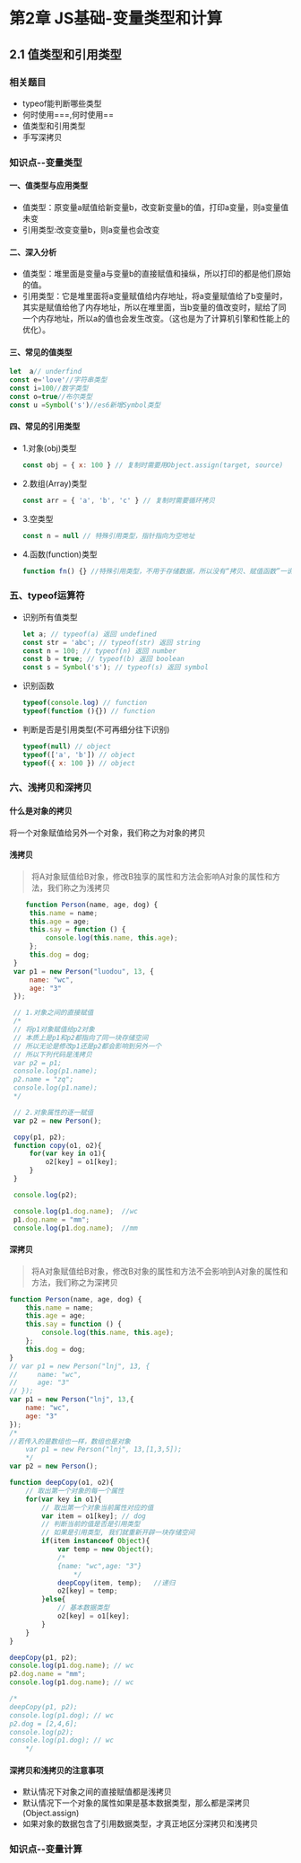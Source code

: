 # 第2章 JS基础-变量类型和计算

## 2.1 值类型和引用类型

### 相关题目

+ typeof能判断哪些类型
+ 何时使用===,何时使用==
+ 值类型和引用类型
+ 手写深拷贝

### 知识点--变量类型

#### 一、值类型与应用类型

+ 值类型：原变量a赋值给新变量b，改变新变量b的值，打印a变量，则a变量值未变
+ 引用类型:改变变量b，则a变量也会改变

#### 二、深入分析

+ 值类型：堆里面是变量a与变量b的直接赋值和操纵，所以打印的都是他们原始的值。
+ 引用类型：它是堆里面将a变量赋值给内存地址，将a变量赋值给了b变量时，其实是赋值给他了内存地址，所以在堆里面，当b变量的值改变时，赋给了同一个内存地址，所以a的值也会发生改变。（这也是为了计算机引擎和性能上的优化）。

#### 三、常见的值类型

```javascript
let  a// underfind
const e='love'//字符串类型
const i=100//数字类型
const o=true//布尔类型
const u =Symbol('s')//es6新增Symbol类型
```

#### 四、常见的引用类型
+ 1.对象(obj)类型
  ```javascript
  const obj = { x: 100 } // 复制时需要用Object.assign(target, source)
  ```
+ 2.数组(Array)类型
  ```javascript
  const arr = { 'a', 'b', 'c' } // 复制时需要循环拷贝
  ```
+ 3.空类型
  ```javascript
  const n = null // 特殊引用类型，指针指向为空地址
  ```
+ 4.函数(function)类型
  ```javascript
  function fn() {} //特殊引用类型，不用于存储数据，所以没有“拷贝、赋值函数”一说，其实函数类型可以归为第5类，即函数类型
  ```

### 五、typeof运算符

+ 识别所有值类型
  ```javascript
  let a; // typeof(a) 返回 undefined
  const str = 'abc'; // typeof(str) 返回 string
  const n = 100; // typeof(n) 返回 number
  const b = true; // typeof(b) 返回 boolean
  const s = Symbol('s'); // typeof(s) 返回 symbol
  ```
+ 识别函数
  ```javascript
  typeof(console.log) // function
  typeof(function (){}) // function
  ```
+ 判断是否是引用类型(不可再细分往下识别)
  ```javascript
  typeof(null) // object
  typeof(['a', 'b']) // object
  typeof({ x: 100 }) // object
  ```

### 六、浅拷贝和深拷贝

#### 什么是对象的拷贝

将一个对象赋值给另外一个对象，我们称之为对象的拷贝

#### 浅拷贝

> 将A对象赋值给B对象，修改B独享的属性和方法会影响A对象的属性和方法，我们称之为浅拷贝

```javascript
    function Person(name, age, dog) {
     this.name = name;
     this.age = age;
     this.say = function () {
         console.log(this.name, this.age);
     };
     this.dog = dog;
 }
 var p1 = new Person("luodou", 13, {
     name: "wc",
     age: "3"
 });

 // 1.对象之间的直接赋值
 /*
 // 将p1对象赋值给p2对象
 // 本质上是p1和p2都指向了同一块存储空间
 // 所以无论是修改p1还是p2都会影响到另外一个
 // 所以下列代码是浅拷贝
 var p2 = p1;
 console.log(p1.name);
 p2.name = "zq";
 console.log(p1.name);
 */

 // 2.对象属性的逐一赋值
 var p2 = new Person();

 copy(p1, p2);
 function copy(o1, o2){
     for(var key in o1){
         o2[key] = o1[key];
     }
 }

 console.log(p2);

 console.log(p1.dog.name);  //wc
 p1.dog.name = "mm";
 console.log(p1.dog.name);  //mm
```

#### 深拷贝

> 将A对象赋值给B对象，修改B对象的属性和方法不会影响到A对象的属性和方法，我们称之为深拷贝

```javascript
function Person(name, age, dog) {
    this.name = name;
    this.age = age;
    this.say = function () {
        console.log(this.name, this.age);
    };
    this.dog = dog;
}
// var p1 = new Person("lnj", 13, {
//     name: "wc",
//     age: "3"
// });
var p1 = new Person("lnj", 13,{
    name: "wc",
    age: "3"
});
/*
//若传入的是数组也一样，数组也是对象
    var p1 = new Person("lnj", 13,[1,3,5]);
    */
var p2 = new Person();

function deepCopy(o1, o2){
    // 取出第一个对象的每一个属性
    for(var key in o1){
        // 取出第一个对象当前属性对应的值
        var item = o1[key]; // dog
        // 判断当前的值是否是引用类型
        // 如果是引用类型, 我们就重新开辟一块存储空间
        if(item instanceof Object){
            var temp = new Object();
            /*
            {name: "wc",age: "3"}
                */
            deepCopy(item, temp);   //递归
            o2[key] = temp;
        }else{
            // 基本数据类型
            o2[key] = o1[key];
        }
    }
}

deepCopy(p1, p2);
console.log(p1.dog.name); // wc
p2.dog.name = "mm";
console.log(p1.dog.name); // wc

/*
deepCopy(p1, p2);
console.log(p1.dog); // wc
p2.dog = [2,4,6];
console.log(p2);
console.log(p1.dog); // wc
    */
```

#### 深拷贝和浅拷贝的注意事项

+ 默认情况下对象之间的直接赋值都是浅拷贝
+ 默认情况下一个对象的属性如果是基本数据类型，那么都是深拷贝(Object.assign)
+ 如果对象的数据包含了引用数据类型，才真正地区分深拷贝和浅拷贝

### 知识点--变量计算

